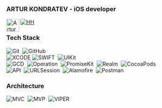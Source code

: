 ### ARTUR KONDRATEV - iOS developer
[![HH](https://img.shields.io/badge/HH.ru-red?style=for-the-badge&logo=)](https://hh.ru/resume/4f35ee46ff09c853420039ed1f34636f7a5a65)
<a href="https://t.me/Artur_7">
  <img align="left" alt="Artur Telegram" width="34px" src="https://upload.wikimedia.org/wikipedia/commons/8/82/Telegram_logo.svg"/>
</a>
<br />

### Tech Stack
![Git](https://img.shields.io/badge/-Git-05122A?style=flat&logo=git)&nbsp;
![GitHub](https://img.shields.io/badge/-GitHub-05122A?style=flat&logo=github)&nbsp;
<br />
![XCODE](https://img.shields.io/badge/-Xcode-05122A?style=flat&logo=xcode&logoColor=0077b6)
![SWIFT](https://img.shields.io/badge/-Swift-05122A?style=flat&logo=swift)&nbsp;
![UIKit](https://img.shields.io/badge/-UIKit-05122A?style=flat&logo=uiki)&nbsp;
<br />
![GCD](https://img.shields.io/badge/-GCD-05122A?style=flat&logo=GCD)&nbsp;
![Operation](https://img.shields.io/badge/-Operation-05122A?style=flat&logo=Operation)&nbsp;
![PromiseKit](https://img.shields.io/badge/-PromiseKit-05122A?style=flat&logo=PromiseKit)&nbsp;
![Realm](https://img.shields.io/badge/-Realm-05122A?style=flat&logo=Realm)&nbsp;
![CocoaPods](https://img.shields.io/badge/-CocoaPods-05122A?style=flat&logo=CocoaPods)&nbsp;
<br />
![API](https://img.shields.io/badge/-API-05122A?style=flat&logo=API)&nbsp;
![URLSession](https://img.shields.io/badge/-URLSession-05122A?style=flat&logo=URLSession)&nbsp;
![Alamofire](https://img.shields.io/badge/-Alamofire-05122A?style=flat&logo=Alamofire)&nbsp;
![Postman](https://img.shields.io/badge/-Postman-05122A?style=flat&logo=Postman)&nbsp;

### Architecture
![MVC](https://img.shields.io/badge/-MVC-05122A?style=flat&logo=MVC)&nbsp;
![MVP](https://img.shields.io/badge/-MVP-05122A?style=flat&logo=MVP)&nbsp;
![VIPER](https://img.shields.io/badge/-VIPER-05122A?style=flat&logo=VIPER)&nbsp;



<!--
**ArturKondratev/arturkondratev** is a ✨ _special_ ✨ repository because its `README.md` (this file) appears on your GitHub profile.

Here are some ideas to get you started:

- 🔭 I’m currently working on ...
- 🌱 I’m currently learning ...
- 👯 I’m looking to collaborate on ...
- 🤔 I’m looking for help with ...
- 💬 Ask me about ...
- 📫 How to reach me: ...
- 😄 Pronouns: ...
- ⚡ Fun fact: ...
-->
